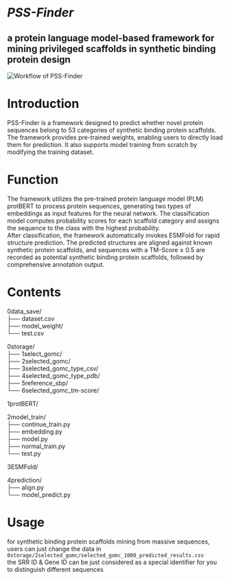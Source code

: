 
***PSS-Finder***
=
a protein language model-based framework for mining privileged scaffolds in synthetic binding protein design
-
![Workflow of PSS-Finder](PSS-Finder.png)

# Introduction  
PSS-Finder is a framework designed to predict whether novel protein sequences belong to 53 categories of synthetic binding protein scaffolds. The framework provides pre-trained weights, enabling users to directly load them for prediction. It also supports model training from scratch by modifying the training dataset.

# Function  
The framework utilizes the pre-trained protein language model (PLM) protBERT to process protein sequences, generating two types of embeddings as input features for the neural network. The classification model computes probability scores for each scaffold category and assigns the sequence to the class with the highest probability.  
After classification, the framework automatically invokes ESMFold for rapid structure prediction. The predicted structures are aligned against known synthetic protein scaffolds, and sequences with a TM-Score ≥ 0.5 are recorded as potential synthetic binding protein scaffolds, followed by comprehensive annotation output.

# Contents
0data_save/  
├── dataset.csv  
├── model_weight/  
└── test.csv  
  
0storage/  
├── 1select_gomc/  
├── 2selected_gomc/  
├── 3selected_gomc_type_csv/  
├── 4selected_gomc_type_pdb/  
├── 5reference_sbp/  
└── 6selected_gomc_tm-score/  
  
1protBERT/
  
2model_train/  
├── continue_train.py  
├── embedding.py  
├── model.py  
├── normal_train.py  
└── test.py  
  
3ESMFold/  
  
4prediction/  
├── align.py  
└── model_predict.py  

# Usage
for synthetic binding protein scaffolds mining from massive sequences, users can just change the data in `0storage/2selected_gomc/selected_gomc_1000_predicted_results.csv`  
the SRR ID & Gene ID can be just considered as a special identifier for you to distinguish different sequences
